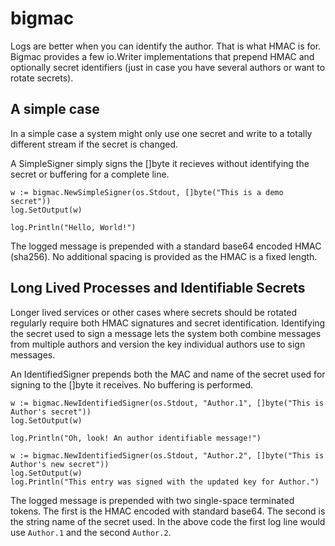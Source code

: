 # bigmac

Logs are better when you can identify the author. That is what HMAC is for. Bigmac provides a few io.Writer implementations that prepend HMAC and optionally secret identifiers (just in case you have several authors or want to rotate secrets).

## A simple case

In a simple case a system might only use one secret and write to a totally different stream if the secret is changed.

A SimpleSigner simply signs the []byte it recieves without identifying the secret or buffering for a complete line.

    w := bigmac.NewSimpleSigner(os.Stdout, []byte("This is a demo secret"))
    log.SetOutput(w)
    
    log.Println("Hello, World!")

The logged message is prepended with a standard base64 encoded HMAC (sha256). No additional spacing is provided as the HMAC is a fixed length.

## Long Lived Processes and Identifiable Secrets

Longer lived services or other cases where secrets should be rotated regularly require both HMAC signatures and secret identification. Identifying the secret used to sign a message lets the system both combine messages from multiple authors and version the key individual authors use to sign messages.

An IdentifiedSigner prepends both the MAC and name of the secret used for signing to the []byte it receives. No buffering is performed.

    w := bigmac.NewIdentifiedSigner(os.Stdout, "Author.1", []byte("This is Author's secret"))
    log.SetOutput(w)
    
    log.Println("Oh, look! An author identifiable message!")

    w := bigmac.NewIdentifiedSigner(os.Stdout, "Author.2", []byte("This is Author's new secret"))
    log.SetOutput(w)
    log.Println("This entry was signed with the updated key for Author.")

The logged message is prepended with two single-space terminated tokens. The first is the HMAC encoded with standard base64. The second is the string name of the secret used. In the above code the first log line would use ````Author.1```` and the second ````Author.2````.
